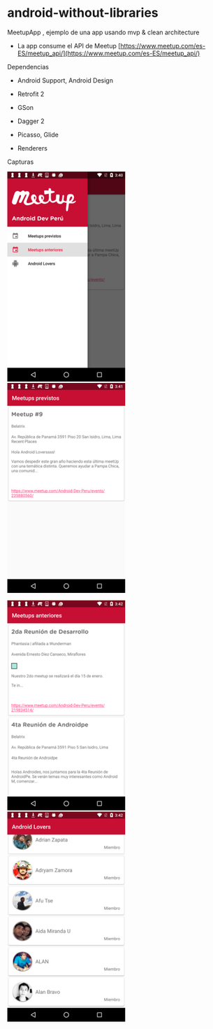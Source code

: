 # android-without-libraries

MeetupApp , ejemplo de una app usando mvp & clean architecture 

* La app consume el API de Meetup [https://www.meetup.com/es-ES/meetup_api/](https://www.meetup.com/es-ES/meetup_api/)

Dependencias

- Android Support, Android Design

- Retrofit 2

- GSon

- Dagger 2

- Picasso, Glide

- Renderers

Capturas 

<img src=https://github.com/emedinaa/android-without-libraries/blob/dev/screenshoots/screenshot1.png
height="480"/>
<img src=https://github.com/emedinaa/android-without-libraries/blob/dev/screenshoots/screenshot2.png
height="480"/>

<img src=https://github.com/emedinaa/android-without-libraries/blob/dev/screenshoots/screenshot3.png
height="480"/>
<img src=https://github.com/emedinaa/android-without-libraries/blob/dev/screenshoots/screenshot4.png
height="480"/>
